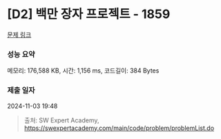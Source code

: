 # [D2] 백만 장자 프로젝트 - 1859 

[문제 링크](https://swexpertacademy.com/main/code/problem/problemDetail.do?contestProbId=AV5LrsUaDxcDFAXc) 

### 성능 요약

메모리: 176,588 KB, 시간: 1,156 ms, 코드길이: 384 Bytes

### 제출 일자

2024-11-03 19:48



> 출처: SW Expert Academy, https://swexpertacademy.com/main/code/problem/problemList.do